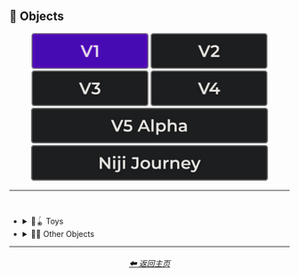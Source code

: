 <h2>🎷 Objects</h2>

<div align="center">

[<img src="/Images/Repo_Parts/Buttons/Version_Buttons/button_version_V1_active.webp?raw=true" alt="MidJourney V1" height="64" />](/Pages/MJ_V1/Style_Pages/Sphere/Objects.md)
[<img src="/Images/Repo_Parts/Buttons/Version_Buttons/button_version_V2_inactive.webp?raw=true" alt="MidJourney V2" height="64" />](/Pages/MJ_V2/Style_Pages/Sphere/Objects.md)
[<img src="/Images/Repo_Parts/Buttons/Version_Buttons/button_version_V3_inactive.webp?raw=true" alt="MidJourney V3" height="64" />](/Pages/MJ_V3/Style_Pages/Sphere/Objects.md)
[<img src="/Images/Repo_Parts/Buttons/Version_Buttons/button_version_V4_inactive.webp?raw=true" alt="MidJourney V4" height="64" />](/Pages/MJ_V4/Style_Pages/Just_The_Style/Objects.md)
<br>
[<img src="/Images/Repo_Parts/Buttons/Version_Buttons/button_version_V5_Alpha_inactive_half.webp?raw=true" alt="MidJourney V5" height="64" />](/Pages/MJ_V5/Style_Pages/Just_The_Style/Objects.md)
[<img src="/Images/Repo_Parts/Buttons/Version_Buttons/button_version_niji_inactive_half.webp?raw=true" alt="Niji Journey" height="64" />](/Pages/Niji_Journey/Style_Pages/Objects.md)


</div>

<hr>
<br>


- <details><summary>🎷🪀 Toys</summary><p><div align="center">

	| Rubik's Cube |
	| :-: |
	| <img src="/Images/MJ_V1/Midjourney_Styles_(sphere)/sphere_Rubiks_Cube.webp?raw=true" width="256" /> |

  </div></p></details>


- <details><summary>🎷🚽 Other Objects</summary><p><div align="center">

	| Seashell | Toilet | Tornado |
	| :-: | :-: | :-: |
	| <img src="/Images/MJ_V1/Midjourney_Styles_(sphere)/sphere_Seashell.webp?raw=true" width="256" /> | <img src="/Images/MJ_V1/Midjourney_Styles_(sphere)/sphere_Toilet.webp?raw=true" width="256" /> | <img src="/Images/MJ_V1/Midjourney_Styles_(sphere)/sphere_Tornado.webp?raw=true" width="256" /> |

	<br>

	| Silly Band |
	| :-: |
	| <img src="/Images/MJ_V1/Midjourney_Styles_(sphere)/sphere_Silly_Band.webp?raw=true" width="256" /> |

	<br>

	| <br>Teapot<p><div align="center"><i><h6><a href="https://rexwang8.github.io/resource/ai/teapot">@bob</a></h6></i></p> |
	| :-: |
	| <img src="/Images/MJ_V1/Midjourney_Styles_(sphere)/sphere_Teapot.webp?raw=true" width="256" /> |

  </div></p></details>


<hr><!--------------->
<div align="center">
<h6><a href="/README.md">⬅ 返回主页</a></h6>
</div>